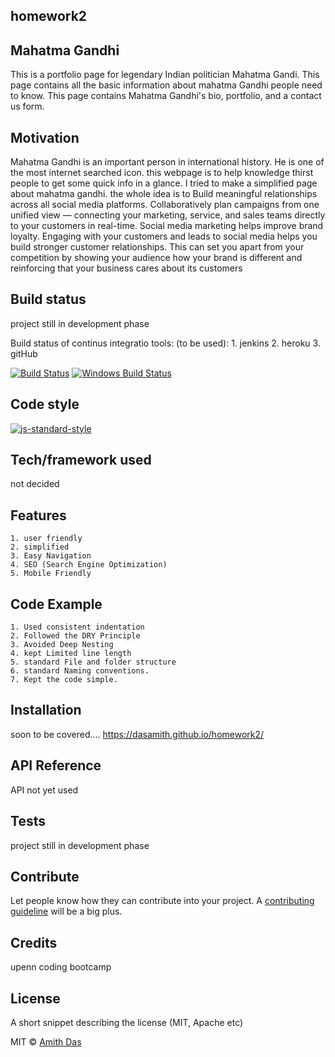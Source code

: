 ## homework2
## Mahatma Gandhi

This is a portfolio page for legendary Indian politician Mahatma Gandi. This page contains all the basic information about mahatma Gandhi people need to know. This page contains Mahatma Gandhi's bio, portfolio, and a contact us form.

## Motivation

Mahatma Gandhi is an important person in international history. He is one of the most internet searched icon. this webpage is to help knowledge thirst people to get some quick info in a glance. I tried to make a simplified page about mahatma gandhi.
the whole idea is to Build meaningful relationships across all social media platforms. Collaboratively plan campaigns from one unified view — connecting your marketing, service, and sales teams directly to your customers in real-time. 
Social media marketing helps improve brand loyalty.
Engaging with your customers and leads to social media helps you build stronger customer relationships. This can set you apart from your competition by showing your audience how your brand is different and reinforcing that your business cares about its customers

## Build status
project still in development phase

Build status of continus integratio
tools: (to be used):
    1. jenkins
    2. heroku
    3. gitHub 

[![Build Status](https://travis-ci.org/akashnimare/foco.svg?branch=master)](https://travis-ci.org/akashnimare/foco)
[![Windows Build Status](https://ci.appveyor.com/api/projects/status/github/akashnimare/foco?branch=master&svg=true)](https://ci.appveyor.com/project/akashnimare/foco/branch/master)

## Code style

[![js-standard-style](https://img.shields.io/badge/code%20style-standard-brightgreen.svg?style=flat)](https://github.com/feross/standard)


## Tech/framework used
not decided 

## Features

    1. user friendly
    2. simplified 
    3. Easy Navigation
    4. SEO (Search Engine Optimization)
    5. Mobile Friendly

## Code Example

    1. Used consistent indentation
    2. Followed the DRY Principle
    3. Avoided Deep Nesting
    4. kept Limited line length
    5. standard File and folder structure
    6. standard Naming conventions.
    7. Kept the code simple.

## Installation
soon to be covered....
https://dasamith.github.io/homework2/

## API Reference

API not yet used

## Tests
project still in development phase


## Contribute

Let people know how they can contribute into your project. A [contributing guideline](https://github.com/zulip/zulip-electron/blob/master/CONTRIBUTING.md) will be a big plus.

## Credits
upenn coding bootcamp


## License
A short snippet describing the license (MIT, Apache etc)

MIT © [Amith Das]()